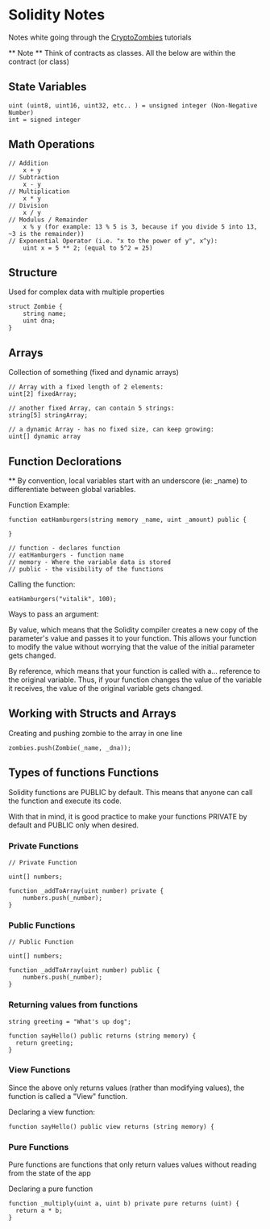 # Solidity Notes
Notes white going through the [CryptoZombies](https://cryptozombies.io) tutorials

** Note **
Think of contracts as classes. All the below are within the contract (or class)


## State Variables
    uint (uint8, uint16, uint32, etc.. ) = unsigned integer (Non-Negative Number)
    int = signed integer

## Math Operations
    // Addition
        x + y
    // Subtraction
        x - y
    // Multiplication
        x * y
    // Division
        x / y
    // Modulus / Remainder
        x % y (for example: 13 % 5 is 3, because if you divide 5 into 13, ~3 is the remainder))
    // Exponential Operator (i.e. "x to the power of y", x^y):
        uint x = 5 ** 2; (equal to 5^2 = 25)

## Structure
Used for complex data with multiple properties

```solidity
struct Zombie {
    string name;
    uint dna;
}
```

## Arrays
Collection of something (fixed and dynamic arrays)

    // Array with a fixed length of 2 elements:
    uint[2] fixedArray;
    
    // another fixed Array, can contain 5 strings:
    string[5] stringArray;
    
    // a dynamic Array - has no fixed size, can keep growing:
    uint[] dynamic array

## Function Declorations

** By convention, local variables start with an underscore (ie: _name) to differentiate between global variables.


Function Example:

```solidity
function eatHamburgers(string memory _name, uint _amount) public {

}

// function - declares function
// eatHamburgers - function name
// memory - Where the variable data is stored
// public - the visibility of the functions
```

Calling the function:

```solidity
eatHamburgers("vitalik", 100);
```

Ways to pass an argument:

By value, which means that the Solidity compiler creates a new copy of the parameter's value and passes it to your function. This allows your function to modify the value without worrying that the value of the initial parameter gets changed.

By reference, which means that your function is called with a... reference to the original variable. Thus, if your function changes the value of the variable it receives, the value of the original variable gets changed.

## Working with Structs and Arrays

Creating and pushing zombie to the array in one line

```solidity
zombies.push(Zombie(_name, _dna));
```


## Types of functions Functions
Solidity functions are PUBLIC by default. This means that anyone can call the function and execute its code.

With that in mind, it is good practice to make your functions PRIVATE by default and PUBLIC only when desired.

### Private Functions
```solidity
// Private Function

uint[] numbers;

function _addToArray(uint number) private {
    numbers.push(_number);
}
```

### Public Functions
```solidity
// Public Function

uint[] numbers;

function _addToArray(uint number) public {
    numbers.push(_number);
}
```
### Returning values from functions
```solidity
string greeting = "What's up dog";

function sayHello() public returns (string memory) {
  return greeting;
}
```

### View Functions
Since the above only returns values (rather than modifying values), the function is called a "View" function.

Declaring a view function:

```solidity
function sayHello() public view returns (string memory) {
```

### Pure Functions
Pure functions are functions that only return values values without reading from the state of the app

Declaring a pure function

```solidity
function _multiply(uint a, uint b) private pure returns (uint) {
  return a * b;
}
```

